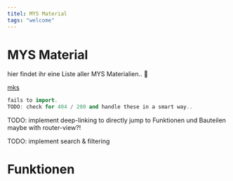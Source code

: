 ```yaml
---
titel: MYS Material
tags: "welcome"
---
```


# MYS Material

hier findet ihr eine Liste aller MYS Materialien..
:tada:

[mks](https://makeyourschool.de/maker-ecke/material/)

```c++ :./nothinghere.cpp
fails to import.
TODO: check for 404 / 200 and handle these in a smart way..
```

TODO: implement deep-linking to directly jump to Funktionen und Bauteilen
maybe with router-view?!


TODO: implement search & filtering

# Funktionen

